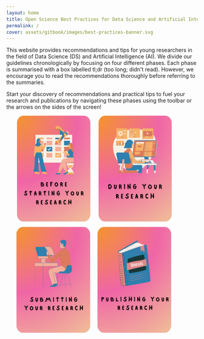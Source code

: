```yaml
---
layout: home
title: Open Science Best Practices for Data Science and Artificial Intelligence
permalink: /
cover: assets/gitbook/images/best-practices-banner.svg
---
```


This website provides recommendations and tips for young researchers in the field of Data Science
(DS) and Artificial Intelligence (AI). We divide our guidelines chronologically by focusing on four different phases. Each phase is summarised with a box labelled tl;dr (too long; didn't read). However, we encourage you to read  the recommendations thoroughly before referring to the summaries.

Start your discovery of recommendations and practical tips to fuel your research and publications by navigating these phases using the toolbar or the arrows on the sides of the screen!

<div style="margin: 0 auto;
    text-align: left;
    width: 90%;">
     <a href="https://nfdi4ds.github.io/ds-best-practices/jekyll/2019-04-27-before_research.html"><img src="assets/gitbook/images/before-small.png"
     alt=""
     style="align: center; margin-right: 10px; margin-bottom: 10px; height: 280px; width: 200px;" /></a>
     <a href="https://nfdi4ds.github.io/ds-best-practices/jekyll/2019-04-28-during_research.html"><img src="assets/gitbook/images/during-small.png"
     alt=""
     style="align: center; margin-right: 10px; margin-bottom: 10px; height: 280px; width: 200px;" /></a>
     <a href="https://nfdi4ds.github.io/ds-best-practices/jekyll/2019-04-29-submitting.html"><img src="assets/gitbook/images/submitting-small.png"
     alt=""
     style="align: center; margin-right: 10px; margin-bottom: 10px; height: 280px; width: 200px;" /></a>
     <a href="https://nfdi4ds.github.io/ds-best-practices/jekyll/2021-08-10-publishing.html"><img src="assets/gitbook/images/publishing-small.png"
     alt=""
     style="align: center; margin-right: 10px; margin-bottom: 10px; height: 280px; width: 200px;" /></a>
</div>
